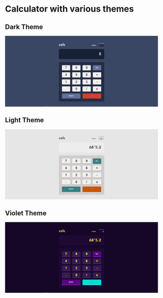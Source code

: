# Calculator with various themes

## Dark Theme

![Dark Theme](docs/calculator-1.PNG)

## Light Theme

![Light Theme](docs/calculator-2.PNG)

## Violet Theme

![Violet Theme](docs/calculator-3.PNG)
